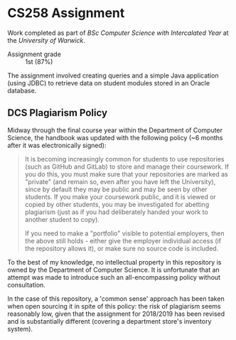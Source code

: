 # CS258 Assignment

Work completed as part of _BSc Computer Science with Intercalated Year_ at the _University of Warwick_.

<dl>
  <dt>Assignment grade</dt><dd>1st (87%)</dd>
</dl>

The assignment involved creating queries and a simple Java application (using JDBC) to retrieve data on student modules stored in an Oracle database.

DCS Plagiarism Policy
---------------------

Midway through the final course year within the Department of Computer Science, the handbook was updated with the following policy (~6 months after it was electronically signed):

> It is becoming increasingly common for students to use repositories (such as GitHub and GitLab) to store and manage their coursework. If you do this, you must make sure that your repositories are marked as "private" (and remain so, even after you have left the University), since by default they may be public and may be seen by other students. If you make your coursework public, and it is viewed or copied by other students, you may be investigated for abetting plagiarism (just as if you had deliberately handed your work to another student to copy).
> 
> If you need to make a "portfolio" visible to potential employers, then the above still holds - either give the employer individual access (if the repository allows it), or make sure no source code is included.

To the best of my knowledge, no intellectual property in this repository is owned by the Department of Computer Science. It is unfortunate that an attempt was made to introduce such an all-encompassing policy without consultation.

In the case of this repository, a 'common sense' approach has been taken when open sourcing it in spite of this policy: the risk of plagiarism seems reasonably low, given that the assignment for 2018/2019 has been revised and is substantially different (covering a department store's inventory system).
